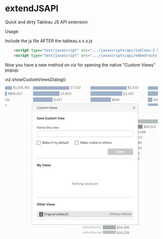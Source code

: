 # extendJSAPI
Quick and dirty Tableau JS API extension

Usage:

Include the js file AFTER the tableau.x.x.x.js

```html
    <script type="text/javascript" src=".../javascripts/api/tableau-2.5.1.js"></script>
	<script type="text/javascript" src=".../javascripts/api/embedrocks.js"></script>
```

Now you have a new method on viz for opening the native "Custom Views" popup:

viz.showCustomViewsDialog()

![ScreenShot](https://raw.githubusercontent.com/aalteirac/extendJSAPI/master/pic.png)
